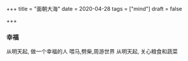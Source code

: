 +++
title = "面朝大海"
date = 2020-04-28
tags = ["mind"]
draft = false

+++

### 幸福

从明天起,
做一个幸福的人
喂马,劈柴,周游世界
从明天起,
关心粮食和蔬菜

